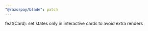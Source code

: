 ```yaml
---
"@razorpay/blade": patch
---
```


feat(Card): set states only in interactive cards to avoid extra renders
